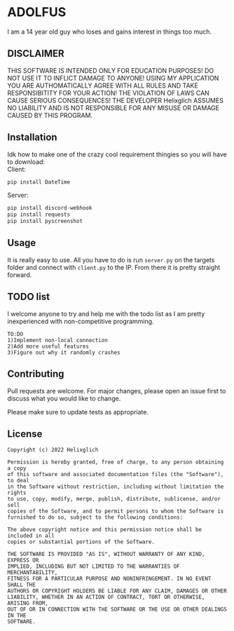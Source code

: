 # ADOLFUS

I am a 14 year old guy who loses and gains interest in things too much.
## DISCLAIMER
THIS SOFTWARE IS INTENDED ONLY FOR EDUCATION PURPOSES! DO NOT USE IT TO INFLICT DAMAGE TO ANYONE! USING MY APPLICATION YOU ARE AUTHOMATICALLY AGREE WITH ALL RULES AND TAKE RESPONSIBITITY FOR YOUR ACTION! THE VIOLATION OF LAWS CAN CAUSE SERIOUS CONSEQUENCES! THE DEVELOPER Helixglich ASSUMES NO LIABILITY AND IS NOT RESPONSIBLE FOR ANY MISUSE OR DAMAGE CAUSED BY THIS PROGRAM.
## Installation

Idk how to make one of the crazy cool requirement thingies so you will have to download:\
Client:
```python
pip install DateTime

```
Server:
```python
pip install discord-webhook
pip install requests
pip install pyscreenshot
```

## Usage

It is really easy to use. All you have to do is run ```server.py``` on the targets folder and connect with ```client.py``` to the IP. From there it is pretty straight forward.

## TODO list
I welcome anyone to try and help me with the todo list as I am pretty inexperienced with non-competitive programming.
```
TO:DO
1)Implement non-local connection
2)Add more useful features
3)Figure out why it randomly crashes
```

## Contributing

Pull requests are welcome. For major changes, please open an issue first
to discuss what you would like to change.

Please make sure to update tests as appropriate.

## License
```
Copyright (c) 2022 Helixglich

Permission is hereby granted, free of charge, to any person obtaining a copy
of this software and associated documentation files (the "Software"), to deal
in the Software without restriction, including without limitation the rights
to use, copy, modify, merge, publish, distribute, sublicense, and/or sell
copies of the Software, and to permit persons to whom the Software is
furnished to do so, subject to the following conditions:

The above copyright notice and this permission notice shall be included in all
copies or substantial portions of the Software.

THE SOFTWARE IS PROVIDED "AS IS", WITHOUT WARRANTY OF ANY KIND, EXPRESS OR
IMPLIED, INCLUDING BUT NOT LIMITED TO THE WARRANTIES OF MERCHANTABILITY,
FITNESS FOR A PARTICULAR PURPOSE AND NONINFRINGEMENT. IN NO EVENT SHALL THE
AUTHORS OR COPYRIGHT HOLDERS BE LIABLE FOR ANY CLAIM, DAMAGES OR OTHER
LIABILITY, WHETHER IN AN ACTION OF CONTRACT, TORT OR OTHERWISE, ARISING FROM,
OUT OF OR IN CONNECTION WITH THE SOFTWARE OR THE USE OR OTHER DEALINGS IN THE
SOFTWARE.
```
